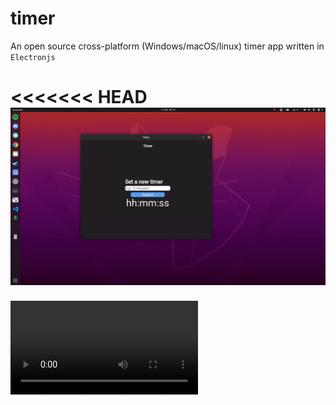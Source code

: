 # timer
An open source cross-platform (Windows/macOS/linux) timer app
written in `Electronjs`

<<<<<<< HEAD
![timer app demo](img/demo.gif)
=======
<video src='https://www.youtube.com/watch?v=GdAmYadAwtk&feature=youtu.be'/>

>>>>>>> c064f6db1e216ddf8e4f05048cbceb2d9302fa29

